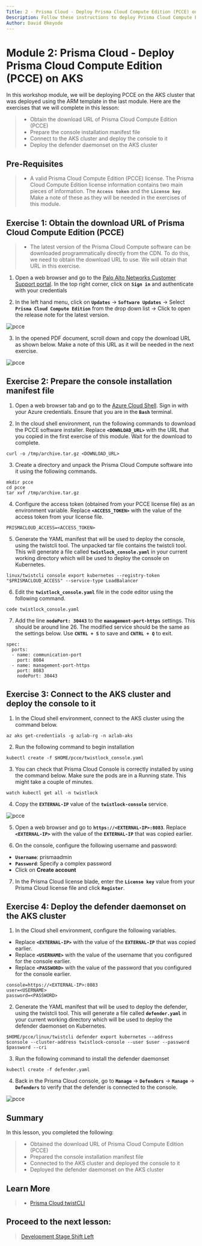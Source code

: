 ```yaml
---
Title: 2 - Prisma Cloud - Deploy Prisma Cloud Compute Edition (PCCE) on AKS
Description: Follow these instructions to deploy Prisma Cloud Compute Edition (PCCE) on AKS
Author: David Okeyode
---
```


# Module 2: Prisma Cloud - Deploy Prisma Cloud Compute Edition (PCCE) on AKS

In this workshop module, we will be deploying PCCE on the AKS cluster that was deployed using the ARM template in the last module. Here are the exercises that we will complete in this lesson:

> * Obtain the download URL of Prisma Cloud Compute Edition (PCCE)
> * Prepare the console installation manifest file
> * Connect to the AKS cluster and deploy the console to it
> * Deploy the defender daemonset on the AKS cluster

## Pre-Requisites
> * A valid Prisma Cloud Compute Edition (PCCE) license. The Prisma Cloud Compute Edition license information contains two main pieces of information. The **`Access token`** and the **`License key`**. Make a note of these as they will be needed in the exercises of this module. 

## Exercise 1: Obtain the download URL of Prisma Cloud Compute Edition (PCCE)
> * The latest version of the Prisma Cloud Compute software can be downloaded programmatically directly from the CDN. To do this, we need to obtain the download URL to use. We will obtain that URL in this exercise. 

1. Open a web browser and go to the [Palo Alto Networks Customer Support portal](https://support.paloaltonetworks.com/). In the top right corner, click on **`Sign in`** and authenticate with your credentials

2. In the left hand menu, click on **`Updates`** → **`Software Updates`** → Select **`Prisma Cloud Compute Edition`** from the drop down list → Click to open the release note for the latest version.

![pcce](../images/2-pcce-release-note.png)

3. In the opened PDF document, scroll down and copy the download URL as shown below. Make a note of this URL as it will be needed in the next exercise.

![pcce](../images/2-pcce-download-url.png)


## Exercise 2: Prepare the console installation manifest file

1. Open a web browser tab and go to the [Azure Cloud Shell](https://shell.azure.com). Sign in with your Azure credentials. Ensure that you are in the **`Bash`** terminal.

2. In the cloud shell environment, run the following commands to download the PCCE software installer. Replace **`<DOWNLOAD_URL>`** with the URL that you copied in the first exercise of this module. Wait for the download to complete.

```
curl -o /tmp/archive.tar.gz <DOWNLOAD_URL>
```

3. Create a directory and unpack the Prisma Cloud Compute software into it using the following commands.

```
mkdir pcce
cd pcce
tar xvf /tmp/archive.tar.gz
```

4. Configure the access token (obtained from your PCCE license file) as an environment variable. Replace **`<ACCESS_TOKEN>`** with the value of the access token from your license file.

```
PRISMACLOUD_ACCESS=<ACCESS_TOKEN>
```

5. Generate the YAML manifest that will be used to deploy the console, using the twistcli tool. The unpacked tar file contains the twistcli tool. This will generate a file called **`twistlock_console.yaml`** in your current working directory which will be used to deploy the console on Kubernetes.

```
linux/twistcli console export kubernetes --registry-token "$PRISMACLOUD_ACCESS" --service-type LoadBalancer
```

6. Edit the **`twistlock_console.yaml`** file in the code editor using the following command.

```
code twistlock_console.yaml
```

7. Add the line **`nodePort: 30443`** to the **`management-port-https`** settings. This should be around line 26. The modified service should be the same as the settings below. Use **`CNTRL + S`** to save and **`CNTRL + Q`** to exit.

```
spec:
  ports:
  - name: communication-port
    port: 8084
  - name: management-port-https
    port: 8083
    nodePort: 30443
```

## Exercise 3: Connect to the AKS cluster and deploy the console to it

1. In the Cloud shell environment, connect to the AKS cluster using the command below.

```
az aks get-credentials -g azlab-rg -n azlab-aks
```

2. Run the following command to begin installation

```
kubectl create -f $HOME/pcce/twistlock_console.yaml
```

3. You can check that Prisma Cloud Console is correctly installed by using the command below. Make sure the pods are in a Running state. This might take a couple of minutes. 

```
watch kubectl get all -n twistlock
```

4. Copy the **`EXTERNAL-IP`** value of the **`twistlock-console`** service.

![pcce](../images/2-pcce-console-ip.png)


5. Open a web browser and go to **`https://<EXTERNAL-IP>:8083`**. Replace **`<EXTERNAL-IP>`** with the value of the **`EXTERNAL-IP`** that was copied earlier.

6. On the console, configure the following username and password:
* **`Username`**: prismaadmin
* **`Password`**: Specify a complex password
* Click on **Create account**

7. In the Prisma Cloud license blade, enter the **`License key`** value from your Prisma Cloud license file and click **`Register`**.


## Exercise 4: Deploy the defender daemonset on the AKS cluster

1. In the Cloud shell environment, configure the following variables. 
* Replace **`<EXTERNAL-IP>`** with the value of the **`EXTERNAL-IP`** that was copied earlier.
* Replace **`<USERNAME>`** with the value of the username that you configured for the console earlier.
* Replace **`<PASSWORD>`** with the value of the password that you configured for the console earlier.

```
console=https://<EXTERNAL-IP>:8083
user=<USERNAME>
password=<PASSWORD>
```

2. Generate the YAML manifest that will be used to deploy the defender, using the twistcli tool. This will generate a file called **`defender.yaml`** in your current working directory which will be used to deploy the defender daemonset on Kubernetes.

```
$HOME/pcce/linux/twistcli defender export kubernetes --address $console --cluster-address twistlock-console --user $user --password $password --cri
```

3. Run the following command to install the defender daemonset

```
kubectl create -f defender.yaml
```

4. Back in the Prisma Cloud console, go to **`Manage`** → **`Defenders`** → **`Manage`** → **`Defenders`** to verify that the defender is connected to the console.

![pcce](../images/2-pcce-verify-defender.png)


## Summary

In this lesson, you completed the following:
> * Obtained the download URL of Prisma Cloud Compute Edition (PCCE)
> * Prepared the console installation manifest file
> * Connected to the AKS cluster and deployed the console to it
> * Deployed the defender daemonset on the AKS cluster

## Learn More

> * [Prisma Cloud twistCLI](https://docs.paloaltonetworks.com/prisma/prisma-cloud/prisma-cloud-admin-compute/tools/twistcli.html)


## Proceed to the next lesson:
> [Development Stage Shift Left](3-pcce-development-stage-shift-left) 
